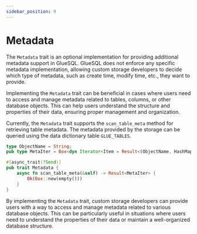 ```yaml
---
sidebar_position: 9
---
```


# Metadata

The `Metadata` trait is an optional implementation for providing additional metadata support in GlueSQL. GlueSQL does not enforce any specific metadata implementation, allowing custom storage developers to decide which type of metadata, such as create time, modify time, etc., they want to provide.

Implementing the `Metadata` trait can be beneficial in cases where users need to access and manage metadata related to tables, columns, or other database objects. This can help users understand the structure and properties of their data, ensuring proper management and organization.

Currently, the `Metadata` trait supports the `scan_table_meta` method for retrieving table metadata. The metadata provided by the storage can be queried using the data dictionary table `GLUE_TABLES`.

```rust
type ObjectName = String;
pub type MetaIter = Box<dyn Iterator<Item = Result<(ObjectName, HashMap<String, Value>)>>>;

#[async_trait(?Send)]
pub trait Metadata {
    async fn scan_table_meta(&self) -> Result<MetaIter> {
        Ok(Box::new(empty()))
    }
}
```

By implementing the `Metadata` trait, custom storage developers can provide users with a way to access and manage metadata related to various database objects. This can be particularly useful in situations where users need to understand the properties of their data or maintain a well-organized database structure.
